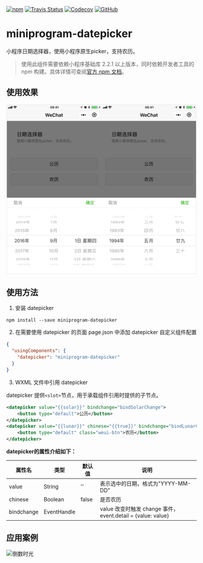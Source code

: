 <a href="https://www.npmjs.com/package/miniprogram-datepicker"><img alt="npm" src="https://img.shields.io/npm/v/miniprogram-datepicker.svg?style=flat-square"></a>
<a href="https://travis-ci.org/pithyone/miniprogram-datepicker"><img alt="Travis Status" src="https://img.shields.io/travis/pithyone/miniprogram-datepicker/master.svg?style=flat-square"></a>
<a href="https://codecov.io/gh/pithyone/miniprogram-datepicker"><img alt="Codecov" src="https://img.shields.io/codecov/c/github/pithyone/miniprogram-datepicker.svg?style=flat-square"></a>
<a href="https://github.com/pithyone/miniprogram-datepicker"><img alt="GitHub" src="https://img.shields.io/github/license/pithyone/miniprogram-datepicker.svg?style=flat-square"></a>

# miniprogram-datepicker

小程序日期选择器，使用小程序原生picker，支持农历。

> 使用此组件需要依赖小程序基础库 2.2.1 以上版本，同时依赖开发者工具的 npm 构建。具体详情可查阅[官方 npm 文档](https://developers.weixin.qq.com/miniprogram/dev/devtools/npm.html)。

## 使用效果
![Screenshot](./docs/screenshot.png)

## 使用方法

1. 安装 datepicker

```
npm install --save miniprogram-datepicker
```

2. 在需要使用 datepicker 的页面 page.json 中添加 datepicker 自定义组件配置

```json
{
  "usingComponents": {
    "datepicker": "miniprogram-datepicker"
  }
}
```

3. WXML 文件中引用 datepicker

datepicker 提供`<slot>`节点，用于承载组件引用时提供的子节点。

``` xml
<datepicker value="{{solar}}" bindchange="bindSolarChange">
    <button type="default">公历</button>
</datepicker>
<datepicker value="{{lunar}}" chinese="{{true}}" bindchange="bindLunarChange">
    <button type="default" class="weui-btn">农历</button>
</datepicker>
```

**datepicker的属性介绍如下：**

| 属性名                   | 类型         | 默认值                 | 说明                                                       |
|-------------------------|--------------|-----------------------|-----------------------------------------------------------|
| value                   | String       | ''                    | 表示选中的日期，格式为"YYYY-MM-DD"                           |
| chinese                 | Boolean      | false                 | 是否农历                                                   |
| bindchange              | EventHandle  |                       | value 改变时触发 change 事件，event.detail = {value: value} |

## 应用案例

<div>
    <img src="https://user-images.githubusercontent.com/8215934/53634691-cc5c5280-3c55-11e9-9d55-52a4fc5a2f83.jpg" width="100" title="倒数时光"/>
</div>
